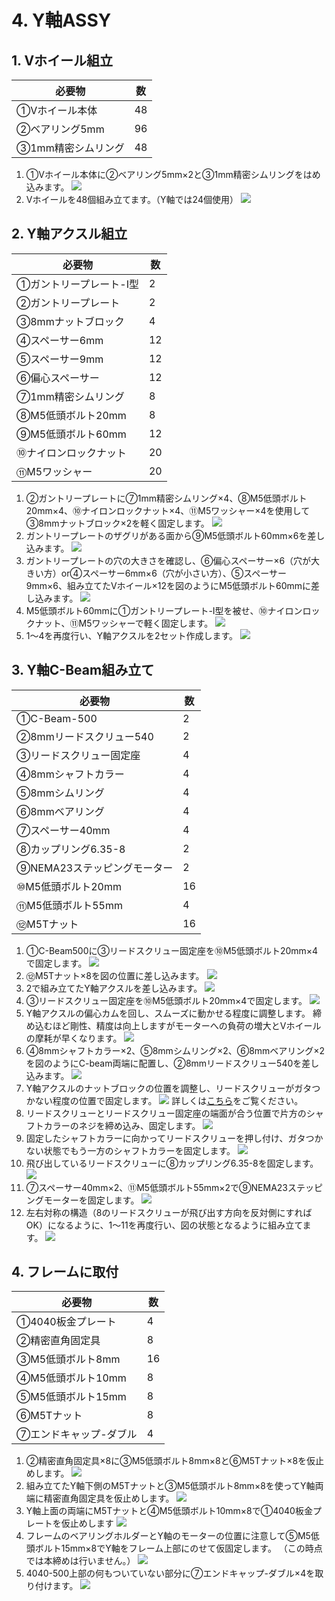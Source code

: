 # 4. Y軸ASSY

## 1. Vホイール組立
|必要物|数|
|--|--|
|①Vホイール本体|48|
|②ベアリング5mm|96|
|③1mm精密シムリング|48|

1. ①Vホイール本体に②ベアリング5mm×2と③1mm精密シムリングをはめ込みます。
![](/image/組立説明/4-1-1.png)
1. Vホイールを48個組み立てます。（Y軸では24個使用）
![](/image/組立説明/4-1-2.png)

## 2. Y軸アクスル組立
|必要物|数|
|--|--|
|①ガントリープレート-I型|2|
|②ガントリープレート|2|
|③8mmナットブロック|4|
|④スペーサー6mm|12|
|⑤スペーサー9mm|12|
|⑥偏心スペーサー|12|
|⑦1mm精密シムリング|8|
|⑧M5低頭ボルト20mm|8|
|⑨M5低頭ボルト60mm|12|
|⑩ナイロンロックナット|20|
|⑪M5ワッシャー|20|

1. ②ガントリープレートに⑦1mm精密シムリング×4、⑧M5低頭ボルト20mm×4、⑩ナイロンロックナット×4、⑪M5ワッシャー×4を使用して③8mmナットブロック×2を軽く固定します。
![](/image/組立説明/4-2-1.png)
1. ガントリープレートのザグリがある面から⑨M5低頭ボルト60mm×6を差し込みます。
![](/image/組立説明/4-2-2.png)
1. ガントリープレートの穴の大きさを確認し、⑥偏心スペーサー×6（穴が大きい方）or④スペーサー6mm×6（穴が小さい方）、⑤スペーサー9mm×6、組み立てたVホイール×12を図のようにM5低頭ボルト60mmに差し込みます。
![](/image/組立説明/4-2-3.png)
1. M5低頭ボルト60mmに①ガントリープレート-I型を被せ、⑩ナイロンロックナット、⑪M5ワッシャーで軽く固定します。
![](/image/組立説明/4-2-4.png)
1. 1〜4を再度行い、Y軸アクスルを2セット作成します。
![](/image/組立説明/4-2-5.png)

## 3. Y軸C-Beam組み立て
|必要物|数|
|--|--|
|①C-Beam-500|2|
|②8mmリードスクリュー540|2|
|③リードスクリュー固定座|4|
|④8mmシャフトカラー|4|
|⑤8mmシムリング|4|
|⑥8mmベアリング|4|
|⑦スペーサー40mm|4|
|⑧カップリング6.35-8|2|
|⑨NEMA23ステッピングモーター|2|
|⑩M5低頭ボルト20mm|16|
|⑪M5低頭ボルト55mm|4|
|⑫M5Tナット|16|

1. ①C-Beam500に③リードスクリュー固定座を⑩M5低頭ボルト20mm×4で固定します。
![](/image/組立説明/4-3-1.png)
1. ⑫M5Tナット×8を図の位置に差し込みます。
![](/image/組立説明/4-3-2.png)
1. 2で組み立てたY軸アクスルを差し込みます。
![](/image/組立説明/4-3-3.png)
1. ③リードスクリュー固定座を⑩M5低頭ボルト20mm×4で固定します。
![](/image/組立説明/4-3-4.png)
1. Y軸アクスルの偏心カムを回し、スムーズに動かせる程度に調整します。
締め込むほど剛性、精度は向上しますがモーターへの負荷の増大とVホイールの摩耗が早くなります。
![](/image/組立説明/4-3-5.png)
1. ④8mmシャフトカラー×2、⑤8mmシムリング×2、⑥8mmベアリング×2を図のようにC-beam両端に配置し、②8mmリードスクリュー540を差し込みます。
![](/image/組立説明/4-3-6.png)
1. Y軸アクスルのナットブロックの位置を調整し、リードスクリューがガタつかない程度の位置で固定します。
![](/image/組立説明/4-3-7.png)
詳しくは[こちら](https://docs.avalontech.jp/CNC/Assembly_Manual/CbeamMachine#:~:text=6.3%20%E7%A2%BA%E8%AA%8D%E3%83%BB%E8%AA%BF%E6%95%B4,%E3%82%92%E8%A1%8C%E3%81%84%E3%81%BE%E3%81%99%E3%80%82)をご覧ください。
1. リードスクリューとリードスクリュー固定座の端面が合う位置で片方のシャフトカラーのネジを締め込み、固定します。
![](/image/組立説明/4-3-8.png)
1. 固定したシャフトカラーに向かってリードスクリューを押し付け、ガタつかない状態でもう一方のシャフトカラーを固定します。
![](/image/組立説明/4-3-9.png)
1. 飛び出しているリードスクリューに⑧カップリング6.35-8を固定します。
![](/image/組立説明/4-3-10.png)
1. ⑦スペーサー40mm×2、⑪M5低頭ボルト55mm×2で⑨NEMA23ステッピングモーターを固定します。
![](/image/組立説明/4-3-11.png)
1. 左右対称の構造（8のリードスクリューが飛び出す方向を反対側にすればOK）になるように、1〜11を再度行い、図の状態となるように組み立てます。
![](/image/組立説明/4-3-12.png)

## 4. フレームに取付
|必要物|数|
|--|--|
|①4040板金プレート|4|
|②精密直角固定具|8|
|③M5低頭ボルト8mm|16|
|④M5低頭ボルト10mm|8|
|⑤M5低頭ボルト15mm|8|
|⑥M5Tナット|8|
|⑦エンドキャップ-ダブル|4|

1. ②精密直角固定具×8に③M5低頭ボルト8mm×8と⑥M5Tナット×8を仮止めします。
![](/image/組立説明/4-4-1.png)
1. 組み立てたY軸下側のM5Tナットと③M5低頭ボルト8mm×8を使ってY軸両端に精密直角固定具を仮止めします。
![](/image/組立説明/4-4-2.png)
1. Y軸上面の両端にM5Tナットと④M5低頭ボルト10mm×8で①4040板金プレートを仮止めします
![](/image/組立説明/4-4-3.png)
1. フレームのベアリングホルダーとY軸のモーターの位置に注意して⑤M5低頭ボルト15mm×8でY軸をフレーム上部にのせて仮固定します。
（この時点では本締めは行いません。）
![](/image/組立説明/4-4-4.png)
1. 4040-500上部の何もついていない部分に⑦エンドキャップ-ダブル×4を取り付けます。
![](/image/組立説明/4-4-5.png)
